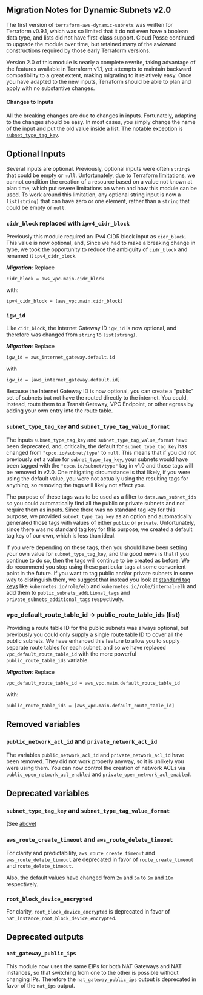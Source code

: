 ## Migration Notes for Dynamic Subnets v2.0

The first version of `terraform-aws-dynamic-subnets` was written for Terraform v0.9.1, 
which was so limited that it do not even have a boolean data type, and 
lists did not have first-class support. Cloud Posse continued to upgrade
the module over time, but retained many of the awkward constructions required
by those early Terraform versions.

Version 2.0 of this module is nearly a complete rewrite, taking advantage 
of the features available in Terraform v1.1, yet attempts to maintain
backward compatibility to a great extent, making migrating to it relatively easy.
Once you have adapted to the new inputs, Terraform should be able to 
plan and apply with no substantive changes. 



#### Changes to Inputs

All the breaking changes are due to changes in inputs. Fortunately, adapting to the 
changes should be easy. In most cases, you simply change the name of the 
input and put the old value inside a list. The notable exception
is [`subnet_type_tag_key`](#subnet_type_tag_key-and-subnet_type_tag_value_format).


## Optional Inputs

Several inputs are optional. Previously, optional inputs were often
`string`s that could be empty or `null`. Unfortunately, due to Terraform [limitations](https://github.com/hashicorp/terraform/issues/26755#issuecomment-719103775),
we cannot condition the creation of a resource based on a value not known at 
plan time, which put severe limitations on when and how this module can be used.
To work around this limitation, any optional string input is now a `list(string)` that can have zero or one element, 
rather than a `string` that could be empty or `null`.

### `cidr_block` replaced with `ipv4_cidr_block`

Previously this module required an IPv4 CIDR block input as `cidr_block`.
This value is now optional, and,  Since we had to make 
a breaking change in type, we took the opportunity to reduce the ambiguity
of `cidr_block` and renamed it `ipv4_cidr_block`.

***Migration***: Replace

```hcl
cidr_block = aws_vpc.main.cidr_block
```

with:

```hcl
ipv4_cidr_block = [aws_vpc.main.cidr_block]
```


### `igw_id`

Like `cidr_block`, the Internet Gateway ID `igw_id`
is now optional, and therefore was changed from `string` to `list(string)`.

***Migration***: Replace

```hcl
igw_id = aws_internet_gateway.default.id
```

with

```hcl
igw_id = [aws_internet_gateway.default.id]
```

Because the Internet Gateway ID is now optional, you
can create a "public" set of subnets but not have the routed directly 
to the internet. You could, instead, route them to a Transit Gateway, 
VPC Endpoint, or other egress by adding your own entry into the route table.


### `subnet_type_tag_key` and `subnet_type_tag_value_format`
The inputs `subnet_type_tag_key` and `subnet_type_tag_value_format` have
been deprecated, and, critically, the default for `subnet_type_tag_key`
has changed from `"cpco.io/subnet/type"` to `null`. This means that
if you did not previously set a value for `subnet_type_tag_key`, your
subnets would have been tagged with the `"cpco.io/subnet/type"` tag in v1.0
and those tags will be removed in v2.0. One mitigating circumstance is
that likely, if you were using the default value, you were not actually
using the resulting tags for anything, so removing the tags will likely
not affect you.

The purpose of these tags was to be used as a filter to `data.aws_subnet_ids`
so you could automatically find all the public or private subnets and not
require them as inputs. Since there was no standard tag key for this purpose,
we provided `subnet_type_tag_key` as an option and automatically generated
those tags with values of either `public` or `private`. Unfortunately,
since there was no standard tag key for this purpose, we created a default
tag key of our own, which is less than ideal.

If you were depending on these tags, then you should have been setting
your own value for `subnet_type_tag_key`, and the good news is that if you
continue to do so, then the tags will continue to be created as before. We do recommend you stop using
these particular tags at some convenient point in the future. If you want to tag public and/or private
subnets in some way to distinguish them, we suggest that instead you look at [standard
tag keys](https://aws.amazon.com/premiumsupport/knowledge-center/eks-vpc-subnet-discovery/)
like `kubernetes.io/role/elb` and `kubernetes.io/role/internal-elb`
and add them to `public_subnets_additional_tags` and `private_subnets_additional_tags`
respectively.


### vpc_default_route_table_id -> public_route_table_ids (list)

Providing a route table ID for the public subnets was always optional,
but previously you could only supply a single route table ID to cover
all the public subnets. We have enhanced this feature to allow you to
supply separate route tables for each subnet, and so we have replaced
`vpc_default_route_table_id` with the more powerful `public_route_table_ids` variable.

***Migration***: Replace

```hcl
vpc_default_route_table_id = aws_vpc.main.default_route_table_id
```

with:

```hcl
public_route_table_ids = [aws_vpc.main.default_route_table_id]
```

## Removed variables

### `public_network_acl_id` and `private_network_acl_id`

The variables `public_network_acl_id` and `private_network_acl_id` have been removed.
They did not work properly anyway, so it is unlikely you were using them.
You can now control the creation of network ACLs via `public_open_network_acl_enabled`
and `private_open_network_acl_enabled`.

## Deprecated variables

### `subnet_type_tag_key` and `subnet_type_tag_value_format`

(See [above](#subnet_type_tag_key-and-subnet_type_tag_value_format))

### `aws_route_create_timeout` and `aws_route_delete_timeout`

For clarity and predictability, `aws_route_create_timeout` and `aws_route_delete_timeout`
are deprecated in favor of `route_create_timeout` and `route_delete_timeout`.

Also, the default values have changed from `2m` and `5m` to `5m` and `10m` respectively.

### `root_block_device_encrypted`

For clarity, `root_block_device_encrypted` is deprecated in favor of
`nat_instance_root_block_device_encrypted`.

## Deprecated outputs

### `nat_gateway_public_ips`

This module now uses the same EIPs for both NAT Gateways and NAT instances, so 
that switching from one to the other is possible without changing IPs. 
Therefore the `nat_gateway_public_ips` output is deprecated in favor
of the `nat_ips` output.

